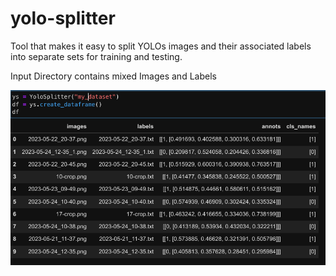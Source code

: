 # yolo-splitter
Tool that makes it easy to split YOLOs images and their associated labels into separate sets for training and testing.

Input Directory contains mixed Images and Labels

![mixed!](assets/dataframe.png)
